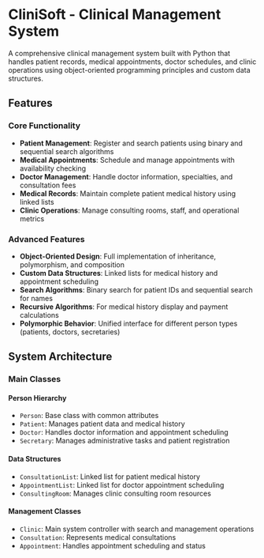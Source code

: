 # CliniSoft - Clinical Management System

A comprehensive clinical management system built with Python that handles patient records, medical appointments, doctor schedules, and clinic operations using object-oriented programming principles and custom data structures.

## Features

### Core Functionality
- **Patient Management**: Register and search patients using binary and sequential search algorithms
- **Medical Appointments**: Schedule and manage appointments with availability checking
- **Doctor Management**: Handle doctor information, specialties, and consultation fees
- **Medical Records**: Maintain complete patient medical history using linked lists
- **Clinic Operations**: Manage consulting rooms, staff, and operational metrics

### Advanced Features
- **Object-Oriented Design**: Full implementation of inheritance, polymorphism, and composition
- **Custom Data Structures**: Linked lists for medical history and appointment scheduling
- **Search Algorithms**: Binary search for patient IDs and sequential search for names
- **Recursive Algorithms**: For medical history display and payment calculations
- **Polymorphic Behavior**: Unified interface for different person types (patients, doctors, secretaries)

## System Architecture

### Main Classes

#### Person Hierarchy
- `Person`: Base class with common attributes
- `Patient`: Manages patient data and medical history
- `Doctor`: Handles doctor information and appointment scheduling
- `Secretary`: Manages administrative tasks and patient registration

#### Data Structures
- `ConsultationList`: Linked list for patient medical history
- `AppointmentList`: Linked list for doctor appointment scheduling
- `ConsultingRoom`: Manages clinic consulting room resources

#### Management Classes
- `Clinic`: Main system controller with search and management operations
- `Consultation`: Represents medical consultations
- `Appointment`: Handles appointment scheduling and status

